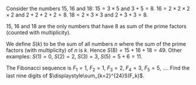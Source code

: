 Consider the numbers $15$, $16$ and $18$:
$15=3\times 5$ and $3+5=8$.
$16 = 2\times 2\times 2\times 2$ and $2+2+2+2=8$.
$18 = 2\times 3\times 3$ and $2+3+3=8$. 

$15$, $16$ and $18$ are the only numbers that have $8$ as sum of the prime factors (counted with multiplicity).

We define $S(k)$ to be the sum of all numbers $n$ where the sum of the prime factors (with multiplicity)  of $n$ is $k$.
Hence $S(8) = 15+16+18 = 49$.
Other examples: $S(1) = 0$, $S(2) = 2$, $S(3) = 3$, $S(5) = 5 + 6 = 11$.

The Fibonacci sequence is $F_1 = 1$, $F_2 = 1$, $F_3 = 2$, $F_4 = 3$, $F_5 = 5$, ....
Find the last nine digits of $\displaystyle\sum_{k=2}^{24}S(F_k)$.